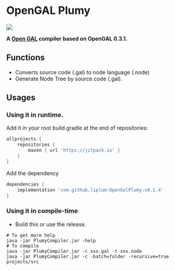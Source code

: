 # OpenGAL Plumy
[![](https://jitpack.io/v/liplum/OpenGalPlumy.svg)](https://jitpack.io/#liplum/OpenGalPlumy)

**A [Open GAL](https://github.com/liplum/OpenGAL) compiler based on 
OpenGAL 0.3.1.**

## Functions
- Converts source code (.gal) to node language (.node)
- Generate Node Tree by source code (.gal).
## Usages
### Using it in runtime.

Add it in your root build.gradle at the end of repositories:
```groovy
allprojects {  
    repositories {
        maven { url 'https://jitpack.io' }
    }
}
```
Add the dependency
```groovy
dependencies {
    implementation 'com.github.liplum:OpenGalPlumy:v0.1.4'
}
```

### Using it in compile-time

- Build this or use the release.
```shell
# To get more help
java -jar PlumyCompiler.jar -help
# To compile
java -jar PlumyCompiler.jar -c xxx.gal -t xxx.node
java -jar PlumyCompiler.jar -c -batch=folder -recursive=true projects/src
```